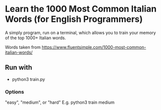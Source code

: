 # Learn the 1000 Most Common Italian Words (for English Programmers)

A simply program, run on a terminal, which allows you to train your memory of the top 1000+ Italian words. 

Words taken from https://www.fluentsimple.com/1000-most-common-italian-words/

## Run with
- python3 train.py

### Options
"easy", "medium", or "hard"
E.g. python3 train medium


